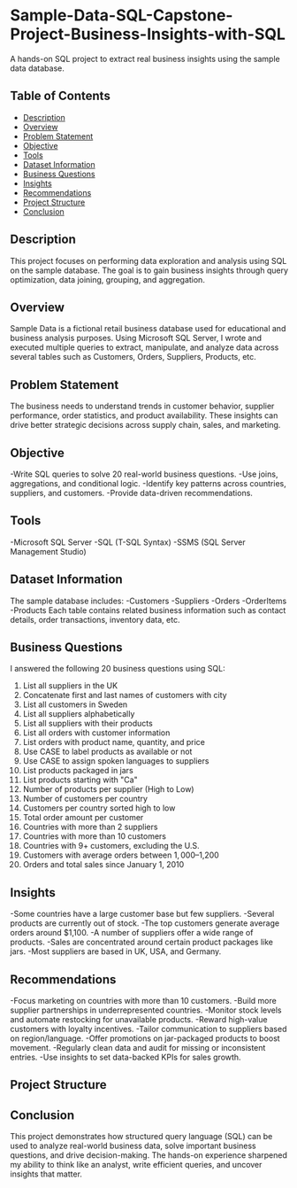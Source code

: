 # Sample-Data-SQL-Capstone-Project-Business-Insights-with-SQL
A hands-on SQL project to extract real business insights using the sample data database.

## Table of Contents 
- [Description](#description)
- [Overview](#overview)
- [Problem Statement](#problem-statement)
- [Objective](#objective)
- [Tools](#tools)
- [Dataset Information](#dataset-Information)
- [Business Questions](#business-questions)
- [Insights](#insights)
- [Recommendations](#recommendations)
- [Project Structure](#project-structure)
- [Conclusion](#conclusion)


## Description
This project focuses on performing data exploration and analysis using SQL on the sample database. The goal is to gain business insights through query optimization, data joining, grouping, and aggregation.

## Overview
Sample Data is a fictional retail business database used for educational and business analysis purposes. Using Microsoft SQL Server, I wrote and executed multiple queries to extract, manipulate, and analyze data across several tables such as Customers, Orders, Suppliers, Products, etc.

## Problem Statement 
The business needs to understand trends in customer behavior, supplier performance, order statistics, and product availability. These insights can drive better strategic decisions across supply chain, sales, and marketing.

## Objective
-Write SQL queries to solve 20 real-world business questions.
-Use joins, aggregations, and conditional logic.
-Identify key patterns across countries, suppliers, and customers.
-Provide data-driven recommendations.

## Tools
-Microsoft SQL Server
-SQL (T-SQL Syntax)
-SSMS (SQL Server Management Studio)

## Dataset Information
The sample database includes:
-Customers
-Suppliers
-Orders
-OrderItems
-Products
  Each table contains related business information such as contact details, order transactions, inventory data, etc.

## Business Questions
I answered the following 20 business questions using SQL:
1. List all suppliers in the UK  
2. Concatenate first and last names of customers with city  
3. List all customers in Sweden  
4. List all suppliers alphabetically  
5. List all suppliers with their products  
6. List all orders with customer information  
7. List orders with product name, quantity, and price  
8. Use CASE to label products as available or not  
9. Use CASE to assign spoken languages to suppliers  
10. List products packaged in jars  
11. List products starting with "Ca"  
12. Number of products per supplier (High to Low)  
13. Number of customers per country  
14. Customers per country sorted high to low  
15. Total order amount per customer  
16. Countries with more than 2 suppliers  
17. Countries with more than 10 customers  
18. Countries with 9+ customers, excluding the U.S.  
19. Customers with average orders between $1,000–$1,200  
20. Orders and total sales since January 1, 2010  

## Insights
-Some countries have a large customer base but few suppliers.
-Several products are currently out of stock.
-The top customers generate average orders around $1,100.
-A number of suppliers offer a wide range of products.
-Sales are concentrated around certain product packages like jars.
-Most suppliers are based in UK, USA, and Germany.

## Recommendations
-Focus marketing on countries with more than 10 customers.
-Build more supplier partnerships in underrepresented countries.
-Monitor stock levels and automate restocking for unavailable products.
-Reward high-value customers with loyalty incentives.
-Tailor communication to suppliers based on region/language.
-Offer promotions on jar-packaged products to boost movement.
-Regularly clean data and audit for missing or inconsistent entries.
-Use insights to set data-backed KPIs for sales growth.

## Project Structure


## Conclusion
This project demonstrates how structured query language (SQL) can be used to analyze real-world business data, solve important business questions, and drive decision-making. The hands-on experience sharpened my ability to think like an analyst, write efficient queries, and uncover insights that matter.
